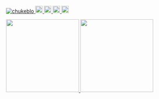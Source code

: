 <p align="left"> 
  <a href="https://github.com/chukeblo/chukeblo/">
    <img src="https://komarev.com/ghpvc/?username=chukeblo" alt="chukeblo" />
  </a>
  <a href="https://twitter.com/__chuke__">
    <img height="20" src="https://img.shields.io/twitter/follow/__chuke__?label=Twitter&logo=twitter&style=flat" />
  </a>
  <a href="https://github.com/chukeblo">
    <img height="20" src="https://img.shields.io/github/followers/chukeblo?label=follow&logo=github&style=flat" />
  </a>
  <a href="http://qiita.com/chukeblo">
    <img height="20" src="https://qiita-badge.apiapi.app/s/chukeblo/posts.svg" />
  </a>
  <//qiita.com/chukeblo">
    <img height="20" src="https://qiita-badge.apiapi.app/s/chukeblo/contributions.svg" />
  </a>
</p>
  
<p align="left">
  <a href="https://github.com/anuraghazra/github-readme-stats">
    <img height="200" src="https://github-readme-stats.vercel.app/api?username=chukeblo&show_icons=true" />
  </a>
  <a href="https://github.com/anuraghazra/github-readme-stats">
    <img height="200" src="https://my-repo-for-github-readme-stats-skqr.vercel.app/api/top-langs/?username=chukeblo&layout=compact&exclude_repo=my-repo-for-github-readme-stats" />
  </a>

